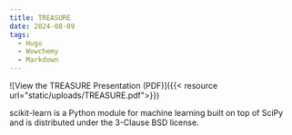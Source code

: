 ```yaml
---
title: TREASURE
date: 2024-08-09
tags:
  - Hugo
  - Wowchemy
  - Markdown
---
```




![View the TREASURE Presentation (PDF)]({{< resource url="static/uploads/TREASURE.pdf">}})

scikit-learn is a Python module for machine learning built on top of SciPy and is distributed under the 3-Clause BSD license.

<!--more-->
